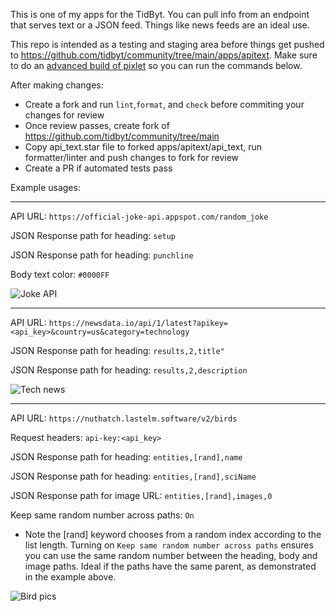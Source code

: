 This is one of my apps for the TidByt. You can pull info from an endpoint that serves text or a JSON feed. Things like news feeds are an ideal use.

This repo is intended as a testing and staging area before things get pushed to https://github.com/tidbyt/community/tree/main/apps/apitext. Make sure to do an [advanced build of pixlet](https://tidbyt.dev/docs/build/advanced-installation) so you can run the commands below.

After making changes:

* Create a fork and run ```lint```,```format```, and ```check``` before commiting your changes for review
* Once review passes, create fork of https://github.com/tidbyt/community/tree/main
* Copy api_text.star file to forked apps/apitext/api_text, run formatter/linter and push changes to fork for review
* Create a PR if automated tests pass

Example usages:

-----

API URL: ```https://official-joke-api.appspot.com/random_joke```

JSON Response path for heading: ```setup```

JSON Response path for heading: ```punchline```

Body text color: ```#0000FF```

![Joke API](https://michaelyagi.github.io/images/api_text_1.gif)

-----

API URL: ```https://newsdata.io/api/1/latest?apikey=<api_key>&country=us&category=technology```

JSON Response path for heading: ```results,2,title"```

JSON Response path for heading: ```results,2,description```

![Tech news](https://michaelyagi.github.io/images/api_text_2.gif)

-----

API URL: ```https://nuthatch.lastelm.software/v2/birds``` 

Request headers: ```api-key:<api_key>```

JSON Response path for heading: ```entities,[rand],name```

JSON Response path for heading: ```entities,[rand],sciName```

JSON Response path for image URL: ```entities,[rand],images,0```

Keep same random number across paths: ```On```

* Note the [rand] keyword chooses from a random index according to the list length. Turning on ```Keep same random number across paths``` ensures you can use the same random number between the heading, body and image paths. Ideal if the paths have the same parent, as demonstrated in the example above.

![Bird pics](https://michaelyagi.github.io/images/api_text_3.gif)
